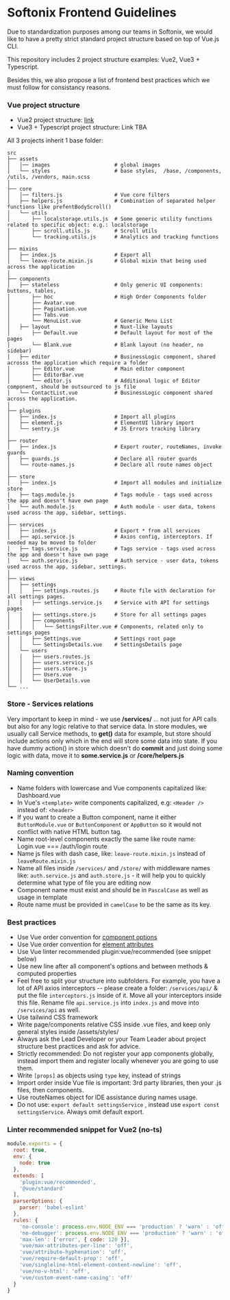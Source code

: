 # Softonix Frontend Guidelines
Due to standardization purposes among our teams in Softonix, we would like to have a pretty strict standard project structure based on top of Vue.js CLI.

This repository includes 2 project structure examples: Vue2, Vue3 + Typescript. 

Besides this, we also propose a list of frontend best practices which we must follow for consistancy reasons.

### Vue project structure
- Vue2 project structure: [link](https://github.com/Softonix/frontend-guidelines/tree/main/vue2)
- Vue3 + Typescript project structure: Link TBA

All 3 projects inherit 1 base folder:

    src
    ├── assets
    │   │── images                     # global images 
    │   └── styles                     # base styles,  /base, /components, /utils, /vendors, main.scss
    │
    ├── core 
    │   │── filters.js                 # Vue core filters
    │   ├── helpers.js                 # Combination of separated helper functions like prefentBodyScroll()  
    │   └── utils  
    │       ├── localstorage.utils.js  # Some generic utility functions related to specific object: e.g.: localstorage
    │       ├── scroll.utils.js        # Scroll utils 
    │       └── tracking.utils.js      # Analytics and tracking functions
    │ 
    ├── mixins                         
    │   ├── index.js                   # Export all 
    │   └── leave-route.mixin.js       # Global mixin that being used across the application
    │ 
    ├── components
    │   ├── stateless                  # Only generic UI components: buttons, tables, 
    │       ├── hoc                    # High Order Components folder
    │       ├── Avatar.vue
    │       ├── Pagination.vue
    │       ├── Tabs.vue
    │       └── MenuList.vue           # Generic Menu List
    │   ├── layout                     # Nuxt-like layouts
    │       ├── Default.vue            # Default layout for most of the pages
    │       └── Blank.vue              # Blank layout (no header, no sidebar) 
    │   ├── editor                     # BusinessLogic component, shared acrosss the application which require a folder
    │       ├── Editor.vue             # Main editor component         
    │       ├── EditorBar.vue    
    │       └── editor.js              # Additional logic of Editor component, should be outsourced to js file
    │   └── ContactList.vue            # BusinessLogic component shared across the application.
    │ 
    ├── plugins                    
    │   ├── index.js                   # Import all plugins
    │   ├── element.js                 # ElementUI library import
    │   └── sentry.js                  # JS Errors tracking library
    │ 
    ├── router         
    │   ├── index.js                   # Export router, routeNames, invoke guards
    │   ├── guards.js                  # Declare all router guards
    │   └── route-names.js             # Declare all route names object
    │ 
    ├── store      
    │   ├── index.js                   # Import all modules and initialize store
    │   ├── tags.module.js             # Tags module - tags used across the app and doesn't have own page
    │   └── auth.module.js             # Auth module - user data, tokens used across the app, sidebar, settings.
    │ 
    ├── services     
    │   ├── index.js                   # Export * from all services
    │   ├── api.service.js             # Axios config, interceptors. If needed may be moved to folder
    │   ├── tags.service.js            # Tags service - tags used across the app and doesn't have own page
    │   └── auth.service.js            # Auth service - user data, tokens used across the app, sidebar, settings.
    │ 
    ├── views
    │   ├── settings             
    │   │   ├── settings.routes.js     # Route file with declaration for all settings pages.
    │   │   ├── settings.service.js    # Service with API for settings pages 
    │   │   ├── settings.store.js      # Store for all settings pages
    │   │   ├── components  
    │   │   │   └── SettingsFilter.vue # Components, related only to settings pages
    │   │   ├── Settings.vue           # Settings root page
    │   │   └── SettingsDetails.vue    # SettingsDetails page
    │   └── users       
    │   │   ├── users.routes.js     
    │   │   ├── users.service.js   
    │   │   ├── users.store.js  
    │   │   ├── Users.vue  
    │   │   └── UserDetails.vue  
    └── ...

### Store - Services relations
Very important to keep in mind - we use **/services/** ... not just for API calls but also for any logic relative to that service data. In store modules, we usually call Service methods, to **get()** data for example, but store should include actions only which in the end will store some data into state. If you have dummy action() in store which doesn't do **commit** and just doing some logic with data, move it to **some.service.js** or **/core/helpers.js**

### Naming convention

- Name folders with lowercase and Vue components capitalized like: Dashboard.vue
- In Vue's `<template>` write components capitalized, e.g: `<Header />` instead of: `<header>`
- If you want to create a Button component, name it either `ButtonModule.vue` or `ButtonComponent` or `AppButton` so it would not conflict with native HTML button tag.
- Name root-level components exactly the same like route name: Login.vue === /auth/login route
- Name js files with dash case, like: `leave-route.mixin.js` instead of `leaveRoute.mixin.js`
- Name all files inside `/services/` and `/store/` with middleware names like: `auth.service.js` and `auth.store.js` - it will help you to quickly determine what type of file you are editing now
- Component name must exist and should be in `PascalCase` as well as usage in template
- Route name must be provided in `camelCase` to be the same as its key.

### Best practices

- Use Vue order convention for [component options](https://vuejs.org/v2/style-guide/#Component-instance-options-order-recommended)
- Use Vue order convention for [element attributes](https://vuejs.org/v2/style-guide/#Element-attribute-order-recommended)
- Use Vue linter recommended plugin:vue/recommended (see snippet below)
- Use new line after all component's options and between methods & computed properties
- Feel free to split your structure into subfolders. For example, you have a lot of API axios interceptors -- please create a folder: `/services/api/` & put the file `interceptors.js` inside of it. Move all your interceptors inside this file. Rename file `api.service.js` into `index.js` and move into `/services/api` as well.
- Use tailwind CSS framework
- Write page/components relative CSS inside .vue files, and keep only general styles inside /assets/styles/
- Always ask the Lead Developer or your Team Leader about project structure best practices and ask for advice.
- Strictly recommended: Do not register your app components globally, instead import them and register locally whenever you are going to use them.
- Write `[props]` as objects using `type` key, instead of strings
- Import order inside Vue file is important: 3rd party libraries, then your .js files, then components.
- Use routeNames object for IDE assistance during names usage.
- Do not use: `export default settingsService` , instead use `export const settingsService`. Always omit default export.

### Linter recommended snippet for Vue2 (no-ts)
```js
module.exports = {
  root: true,
  env: {
    node: true
  },
  extends: [
    'plugin:vue/recommended',
    '@vue/standard'
  ],
  parserOptions: {
    parser: 'babel-eslint'
  },
  rules: {
    'no-console': process.env.NODE_ENV === 'production' ? 'warn' : 'off',
    'no-debugger': process.env.NODE_ENV === 'production' ? 'warn' : 'off',
    'max-len': ['error', { code: 120 }],
    'vue/max-attributes-per-line': 'off',
    'vue/attribute-hyphenation': 'off',
    'vue/require-default-prop': 'off',
    'vue/singleline-html-element-content-newline': 'off',
    'vue/no-v-html': 'off',
    'vue/custom-event-name-casing': 'off'
  }
}

```
